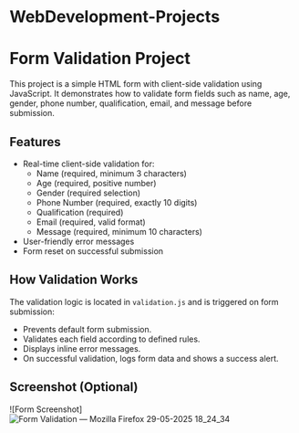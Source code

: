 # WebDevelopment-Projects
# Form Validation Project

This project is a simple HTML form with client-side validation using JavaScript. It demonstrates how to validate form fields such as name, age, gender, phone number, qualification, email, and message before submission.

## Features

- Real-time client-side validation for:
  - Name (required, minimum 3 characters)
  - Age (required, positive number)
  - Gender (required selection)
  - Phone Number (required, exactly 10 digits)
  - Qualification (required)
  - Email (required, valid format)
  - Message (required, minimum 10 characters)
- User-friendly error messages
- Form reset on successful submission


##  How Validation Works

The validation logic is located in `validation.js` and is triggered on form submission:

- Prevents default form submission.
- Validates each field according to defined rules.
- Displays inline error messages.
- On successful validation, logs form data and shows a success alert.

##  Screenshot (Optional)

![Form Screenshot]![Form Validation — Mozilla Firefox 29-05-2025 18_24_34](https://github.com/user-attachments/assets/b0571164-7296-43e2-9522-e44e8634d336)




